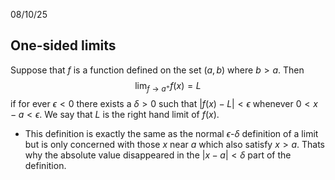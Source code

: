 08/10/25

## One-sided limits

Suppose that $f$ is a function defined on the set $(a,b)$ where $b > a$. Then
$$
\lim_{f\to a^+}f(x) = L
$$
if for ever $\epsilon < 0$ there exists a $\delta > 0$ such that $|f(x) - L| < \epsilon$ whenever $0 < x-a < \epsilon$. We say that $L$ is the right hand limit of $f(x)$.

- This definition is exactly the same as the normal $\epsilon$-$\delta$ definition of a limit but is only concerned with those $x$ near $a$ which also satisfy $x > a$. Thats why the absolute value disappeared in the $|x - a| < \delta$ part of the definition.